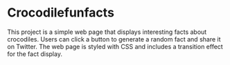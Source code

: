 # Crocodilefunfacts
This project is a simple web page that displays interesting facts about crocodiles. Users can click a button to generate a random fact and share it on Twitter. The web page is styled with CSS and includes a transition effect for the fact display.
